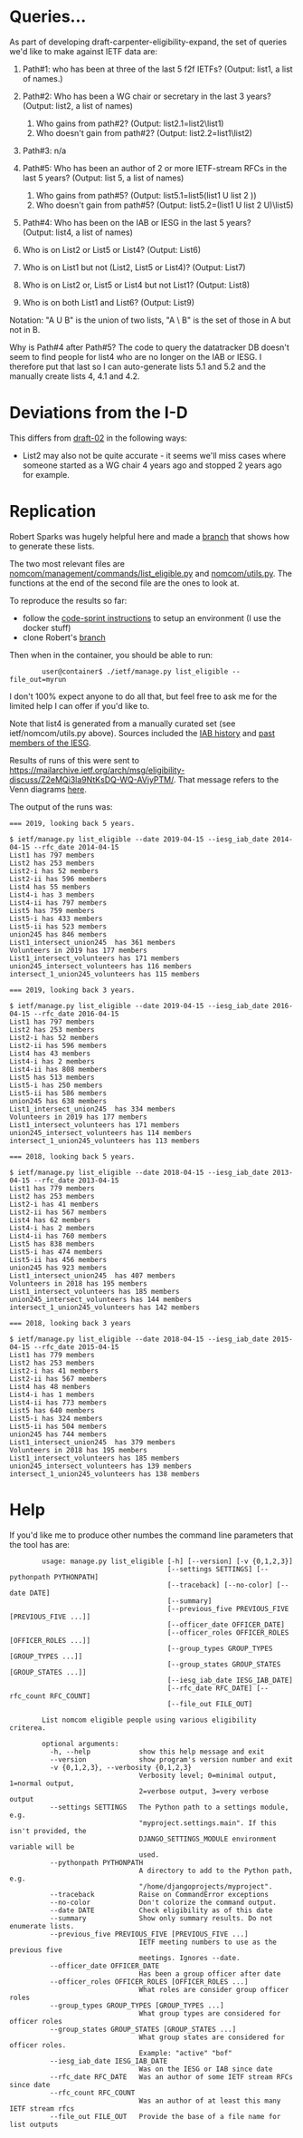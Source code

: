 
# Queries...

As part of developing draft-carpenter-eligibility-expand, the set of queries
we'd like to make against IETF data are:

1. Path#1: who has been at three of the last 5 f2f IETFs?
   (Output: list1, a list of names.)

1. Path#2: Who has been a WG chair or secretary in the last 3 years?  
   (Output: list2, a list of names)

    1. Who gains from path#2? (Output: list2.1=list2\list1)
    1. Who doesn't gain from path#2? (Output: list2.2=list1\list2)

1. Path#3: n/a

1. Path#5: Who has been an author of 2 or more IETF-stream RFCs in the last 5
   years?  (Output: list 5, a list of names)

    1. Who gains from path#5? (Output: list5.1=list5\(list1 U list 2 ))
    1. Who doesn't gain from path#5? (Output: list5.2=(list1 U list 2 U)\list5)

1. Path#4: Who has been on the IAB or IESG in the last 5 years?  
   (Output: list4, a list of names)

1. Who is on List2 or List5 or List4? 
   (Output: List6)

1. Who is on List1 but not (List2, List5 or List4)?
   (Output: List7)

1. Who is on List2 or, List5 or List4 but not List1?
   (Output: List8)

1. Who is on both List1 and List6?
   (Output: List9)

Notation: "A U B" is the union of two lists, "A \ B" is the set of those in A
but not in B.

Why is Path#4 after Path#5? The code to query the datatracker DB doesn't 
seem to find people for list4 who are no longer on the IAB or IESG. I
therefore put that last so I can auto-generate lists 5.1 and 5.2 and
the manually create lists 4, 4.1 and 4.2.

# Deviations from the I-D

This differs from [draft-02](https://tools.ietf.org/html/draft-carpenter-eligibility-expand-02)
in the following ways:

- List2 may also not be quite accurate - it seems we'll miss cases where
someone started as a WG chair 4 years ago and stopped 2 years ago for
example.

# Replication

Robert Sparks was hugely helpful here and made a 
[branch](https://svn.tools.ietf.org/svn/tools/ietfdb/personal/rjs/eligiblity-7.4.1.dev0)
that shows how to generate these lists.

The two most relevant files are
[nomcom/management/commands/list_eligible.py](https://svn.tools.ietf.org/svn/tools/ietfdb/personal/rjs/eligibility-7.4.1.dev0/ietf/nomcom/management/commands/list_eligible.py) and
[nomcom/utils.py](https://svn.tools.ietf.org/svn/tools/ietfdb/personal/rjs/eligibility-7.4.1.dev0/ietf/nomcom/utils.py). The functions at the end of the second file are the ones to look at.

To reproduce the results so far:
- follow the [code-sprint instructions](SprintCoderSetup) to setup an environment (I use the docker stuff)
- clone Robert's [branch](https://svn.tools.ietf.org/svn/tools/ietfdb/personal/rjs/6.127.1.dev1-eligibility)

Then when in the container, you should be able to run:

            user@container$ ./ietf/manage.py list_eligible --file_out=myrun

I don't 100% expect anyone to do all that, but feel free to ask me for
the limited help I can offer if you'd like to.

Note that list4 is generated from a manually curated set (see ietf/nomcom/utils.py above). Sources included the 
[IAB history](https://www.iab.org/about/history/)
and [past members of the IESG](https://www.ietf.org/about/groups/iesg/past-members/).

Results of runs of this were sent to https://mailarchive.ietf.org/arch/msg/eligibility-discuss/Z2eMQi3la9NtKsDQ-WQ-AViyPTM/. That message refers to the Venn diagrams [here](venn-2018-2019.pdf).

The output of the runs was:

    === 2019, looking back 5 years.
    
    $ ietf/manage.py list_eligible --date 2019-04-15 --iesg_iab_date 2014-04-15 --rfc_date 2014-04-15
    List1 has 797 members
    List2 has 253 members
    List2-i has 52 members
    List2-ii has 596 members
    List4 has 55 members
    List4-i has 3 members
    List4-ii has 797 members
    List5 has 759 members
    List5-i has 433 members
    List5-ii has 523 members
    union245 has 846 members
    List1_intersect_union245  has 361 members
    Volunteers in 2019 has 177 members
    List1_intersect_volunteers has 171 members
    union245_intersect_volunteers has 116 members
    intersect_1_union245_volunteers has 115 members
    
    === 2019, looking back 3 years.
    
    $ ietf/manage.py list_eligible --date 2019-04-15 --iesg_iab_date 2016-04-15 --rfc_date 2016-04-15
    List1 has 797 members
    List2 has 253 members
    List2-i has 52 members
    List2-ii has 596 members
    List4 has 43 members
    List4-i has 2 members
    List4-ii has 808 members
    List5 has 513 members
    List5-i has 250 members
    List5-ii has 586 members
    union245 has 638 members
    List1_intersect_union245  has 334 members
    Volunteers in 2019 has 177 members
    List1_intersect_volunteers has 171 members
    union245_intersect_volunteers has 114 members
    intersect_1_union245_volunteers has 113 members
    
    === 2018, looking back 5 years.
    
    $ ietf/manage.py list_eligible --date 2018-04-15 --iesg_iab_date 2013-04-15 --rfc_date 2013-04-15
    List1 has 779 members
    List2 has 253 members
    List2-i has 41 members
    List2-ii has 567 members
    List4 has 62 members
    List4-i has 2 members
    List4-ii has 760 members
    List5 has 838 members
    List5-i has 474 members
    List5-ii has 456 members
    union245 has 923 members
    List1_intersect_union245  has 407 members
    Volunteers in 2018 has 195 members
    List1_intersect_volunteers has 185 members
    union245_intersect_volunteers has 144 members
    intersect_1_union245_volunteers has 142 members
    
    === 2018, looking back 3 years
    
    $ ietf/manage.py list_eligible --date 2018-04-15 --iesg_iab_date 2015-04-15 --rfc_date 2015-04-15
    List1 has 779 members
    List2 has 253 members
    List2-i has 41 members
    List2-ii has 567 members
    List4 has 48 members
    List4-i has 1 members
    List4-ii has 773 members
    List5 has 640 members
    List5-i has 324 members
    List5-ii has 504 members
    union245 has 744 members
    List1_intersect_union245  has 379 members
    Volunteers in 2018 has 195 members
    List1_intersect_volunteers has 185 members
    union245_intersect_volunteers has 139 members
    intersect_1_union245_volunteers has 138 members

# Help

If you'd like me to produce other numbes the command line parameters that 
the tool has are:

			usage: manage.py list_eligible [-h] [--version] [-v {0,1,2,3}]
			                               [--settings SETTINGS] [--pythonpath PYTHONPATH]
			                               [--traceback] [--no-color] [--date DATE]
			                               [--summary]
			                               [--previous_five PREVIOUS_FIVE [PREVIOUS_FIVE ...]]
			                               [--officer_date OFFICER_DATE]
			                               [--officer_roles OFFICER_ROLES [OFFICER_ROLES ...]]
			                               [--group_types GROUP_TYPES [GROUP_TYPES ...]]
			                               [--group_states GROUP_STATES [GROUP_STATES ...]]
			                               [--iesg_iab_date IESG_IAB_DATE]
			                               [--rfc_date RFC_DATE] [--rfc_count RFC_COUNT]
			                               [--file_out FILE_OUT]
			
			List nomcom eligible people using various eligibility criterea.
			
			optional arguments:
			  -h, --help            show this help message and exit
			  --version             show program's version number and exit
			  -v {0,1,2,3}, --verbosity {0,1,2,3}
			                        Verbosity level; 0=minimal output, 1=normal output,
			                        2=verbose output, 3=very verbose output
			  --settings SETTINGS   The Python path to a settings module, e.g.
			                        "myproject.settings.main". If this isn't provided, the
			                        DJANGO_SETTINGS_MODULE environment variable will be
			                        used.
			  --pythonpath PYTHONPATH
			                        A directory to add to the Python path, e.g.
			                        "/home/djangoprojects/myproject".
			  --traceback           Raise on CommandError exceptions
			  --no-color            Don't colorize the command output.
			  --date DATE           Check eligibility as of this date
			  --summary             Show only summary results. Do not enumerate lists.
			  --previous_five PREVIOUS_FIVE [PREVIOUS_FIVE ...]
			                        IETF meeting numbers to use as the previous five
			                        meetings. Ignores --date.
			  --officer_date OFFICER_DATE
			                        Has been a group officer after date
			  --officer_roles OFFICER_ROLES [OFFICER_ROLES ...]
			                        What roles are consider group officer roles
			  --group_types GROUP_TYPES [GROUP_TYPES ...]
			                        What group types are considered for officer roles
			  --group_states GROUP_STATES [GROUP_STATES ...]
			                        What group states are considered for officer roles.
			                        Example: "active" "bof"
			  --iesg_iab_date IESG_IAB_DATE
			                        Was on the IESG or IAB since date
			  --rfc_date RFC_DATE   Was an author of some IETF stream RFCs since date
			  --rfc_count RFC_COUNT
			                        Was an author of at least this many IETF stream rfcs
			  --file_out FILE_OUT   Provide the base of a file name for list outputs

